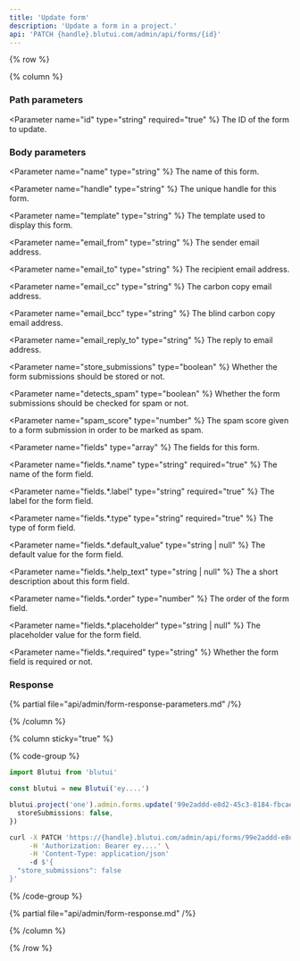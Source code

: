 ```yaml
---
title: 'Update form'
description: 'Update a form in a project.'
api: 'PATCH {handle}.blutui.com/admin/api/forms/{id}'
---
```


{% row %}

{% column %}
### Path parameters

<Parameter name="id" type="string" required="true" %}
The ID of the form to update.
</Parameter>

### Body parameters

<Parameter name="name" type="string" %}
The name of this form.
</Parameter>

<Parameter name="handle" type="string" %}
The unique handle for this form.
</Parameter>

<Parameter name="template" type="string" %}
The template used to display this form.
</Parameter>

<Parameter name="email_from" type="string" %}
The sender email address.
</Parameter>

<Parameter name="email_to" type="string" %}
The recipient email address.
</Parameter>

<Parameter name="email_cc" type="string" %}
The carbon copy email address.
</Parameter>

<Parameter name="email_bcc" type="string" %}
The blind carbon copy email address.
</Parameter>

<Parameter name="email_reply_to" type="string" %}
The reply to email address.
</Parameter>

<Parameter name="store_submissions" type="boolean" %}
Whether the form submissions should be stored or not.
</Parameter>

<Parameter name="detects_spam" type="boolean" %}
Whether the form submissions should be checked for spam or not.
</Parameter>

<Parameter name="spam_score" type="number" %}
The spam score given to a form submission in order to be marked as spam.
</Parameter>

<Parameter name="fields" type="array" %}
The fields for this form.
</Parameter>

<Parameter name="fields.*.name" type="string" required="true" %}
The name of the form field.
</Parameter>

<Parameter name="fields.*.label" type="string" required="true" %}
The label for the form field.
</Parameter>

<Parameter name="fields.*.type" type="string" required="true" %}
The type of form field.
</Parameter>

<Parameter name="fields.*.default_value" type="string | null" %}
The default value for the form field.
</Parameter>

<Parameter name="fields.*.help_text" type="string | null" %}
The a short description about this form field.
</Parameter>

<Parameter name="fields.*.order" type="number" %}
The order of the form field.
</Parameter>

<Parameter name="fields.*.placeholder" type="string | null" %}
The placeholder value for the form field.
</Parameter>

<Parameter name="fields.*.required" type="string" %}
Whether the form field is required or not.
</Parameter>

### Response

{% partial file="api/admin/form-response-parameters.md" /%}

{% /column %}

{% column sticky="true" %}

{% code-group %}

```ts {% process=false filename="Node.js" %}
import Blutui from 'blutui'

const blutui = new Blutui('ey....')

blutui.project('one').admin.forms.update('99e2addd-e8d2-45c3-8184-fbcae8a6cf29', {
  storeSubmissions: false,
})
```

```bash {% process=false filename="cURL" %}
curl -X PATCH 'https://{handle}.blutui.com/admin/api/forms/99e2addd-e8d2-45c3-8184-fbcae8a6cf29' \
     -H 'Authorization: Bearer ey....' \
     -H 'Content-Type: application/json'
     -d $'{
  "store_submissions": false
}'
```

{% /code-group %}

{% partial file="api/admin/form-response.md" /%}

{% /column %}

{% /row %}
